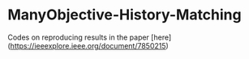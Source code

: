 # ManyObjective-History-Matching

Codes on reproducing results in the paper [here] (https://ieeexplore.ieee.org/document/7850215)

